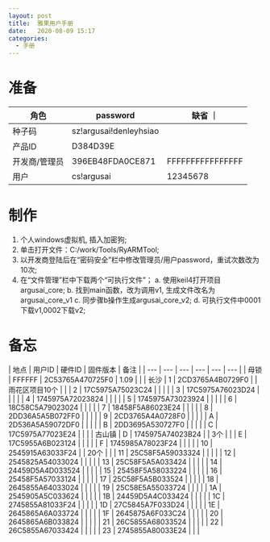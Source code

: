 ```yaml
---
layout: post
title:  雅果用户手册
date:   2020-08-09 15:17
categories:
  - 手册
---
```


# 准备

| 角色 | password | 缺省 ｜
| --- | --- | --- |
| 种子码 | sz!argusai!denleyhsiao | |
| 产品ID | D384D39E | |
| 开发商/管理员 | 396EB48FDA0CE871 | FFFFFFFFFFFFFFFF |
| 用户 | cs!argusai | 12345678 |


# 制作
1. 个人windows虚拟机, 插入加密狗;
2. 单击打开文件：C:/work/Tools/RyARMTool;
3. 以开发商登陆后在“密码安全”栏中修改管理员/用户password，重试次数改为10次;
4. 在“文件管理”栏中下载两个“可执行文件”；
   a. 使用keil4打开项目argusai_core;
   b. 找到main函数，改为调用v1, 生成文件改名为argusai_core_v1
   c. 同步骤b操作生成argusai_core_v2;
   d. 可执行文件中0001下载v1,0002下载v2;

# 备忘

| 地点 | 用户ID | 硬件ID | 固件版本 | 备注 |
| --- | --- | --- | --- | --- | --- |
| 母锁 | FFFFFF | 2C53765A470725F0 | 1.09 |  |
| 长沙 | 1 | 2CD3765A4B0729F0 | | 雨花区项目10个 |
|  | 2 | 17C5975A75023C24 |  |  |
|  | 3 | 17C5975A76023D24 |  |  |
|  | 4 | 1745975A72023824 |  |  |
|  | 5 | 1745975A73023924 |  |  |
|  | 6 | 18C58C5A79023024 |  |  |
|  | 7 | 18458F5A86023E24 |  |  |
|  | 8 | 2DD36A5A5B072FF0 |  |  |
|  | 9 | 2CD3765A4A0728F0 |  |  |
|  | A | 2D536A5A59072DF0 |  |  |
|  | B | 2DD3695A530727F0 |  |  |
|  | C | 17C5975A77023E24 |  |  |
| 古山镇 | D | 1745975A74023B24 |  | 3个 |
|  | E | 17C5955A6B023124 |  |  |
|  | F | 1745985A78023F24 |  |  |
|  | 10 | 2545915A63033F24 | | 20个 |
|  | 11 | 25C58F5A59033324 |  |  |
|  | 12 | 2545825A54033024 |  |  |
|  | 13 | 25C58F5A5A033424 |  |  |
|  | 14 | 24459D5A4D033524 |  |  |
|  | 15 | 25458F5A58033224 |  |  |
|  | 16 | 25458F5A57033124 |  |  |
|  | 17 | 25C58F5A5B033524 |  |  |
|  | 18 | 2645855A64033024 |  |  |
|  | 19 | 25C58E5A55033724 |  |  |
|  | 1A | 2545905A5C033624 |  |  |
|  | 1B | 24459D5A4C033424 |  |  |
|  | 1C | 2745855A81033F24 |  |  |
|  | 1D | 27C5845A7F033D24 |  |  |
|  | 1E | 2645865A6A033724 |  |  |
|  | 1F | 2645875A6F033C24 |  |  |
|  | 20 | 2645865A6B033824 |  |  |
|  | 21 | 26C5855A68033524 |  |  |
|  | 22 | 26C5855A67033424 |  |  |
|  | 23 | 2745855A80033E24 |  |  |
